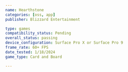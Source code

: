 ```yaml
---
name: Hearthstone
categories: [oss, app]
publisher: Blizzard Entertainment

type: games
compatibility_status: Pending
overall_status: passing
device_configuration: Surface Pro X or Surface Pro 9
frame_rate: 60+ FPS
date_tested: 1/18/2024
game_type: Card and Board

---
```

